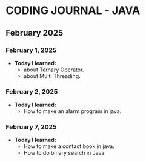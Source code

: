 # CODING JOURNAL - JAVA

## February 2025
### February 1, 2025
- **Today I learned:** 
  - about Ternary Operator.
  - about Multi Threading.

### February 2, 2025
- **Today I learned:** 
  - How to make an alarm program in java.

### February 7, 2025
- **Today I learned:** 
  - How to make a contact book in java.
  - How to do binary search in Java.